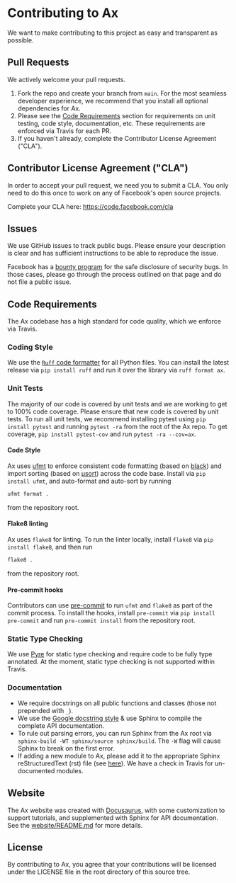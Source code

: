 # Contributing to Ax
We want to make contributing to this project as easy and transparent as
possible.

## Pull Requests
We actively welcome your pull requests.

1. Fork the repo and create your branch from `main`.
  For the most seamless developer experience, we recommend that you install
  all optional dependencies for Ax.
2. Please see the [Code Requirements](#code-requirements) section for requirements on unit testing, code style, documentation, etc. These requirements are enforced via Travis for each PR.
3. If you haven't already, complete the Contributor License Agreement ("CLA").

## Contributor License Agreement ("CLA")
In order to accept your pull request, we need you to submit a CLA. You only need
to do this once to work on any of Facebook's open source projects.

Complete your CLA here: <https://code.facebook.com/cla>

## Issues
We use GitHub issues to track public bugs. Please ensure your description is
clear and has sufficient instructions to be able to reproduce the issue.

Facebook has a [bounty program](https://www.facebook.com/whitehat/) for the safe
disclosure of security bugs. In those cases, please go through the process
outlined on that page and do not file a public issue.

## Code Requirements

The Ax codebase has a high standard for code quality, which we enforce via Travis.

### Coding Style
We use the [`Ruff` code formatter](https://docs.astral.sh/ruff/formatter/) for all Python files. You can install the latest release via `pip install ruff` and run it over the library via `ruff format ax`.

### Unit Tests
The majority of our code is covered by unit tests and we are working to get to 100% code coverage. Please ensure that new code is covered by unit tests. To run all unit tests, we recommend installing pytest using `pip install pytest` and running `pytest -ra` from the root of the Ax repo. To get coverage, `pip install pytest-cov` and run `pytest -ra --cov=ax`.

#### Code Style

Ax uses [ufmt](https://github.com/omnilib/ufmt) to enforce consistent code
formatting (based on [black](https://github.com/ambv/black)) and import sorting
(based on [µsort](https://github.com/facebook/usort)) across the code base.
Install via `pip install ufmt`, and auto-format and auto-sort by running

```bash
ufmt format .
```

from the repository root.

#### Flake8 linting

Ax uses `flake8` for linting. To run the linter locally, install `flake8`
via `pip install flake8`, and then run

```bash
flake8 .
```

from the repository root.

#### Pre-commit hooks

Contributors can use [pre-commit](https://pre-commit.com/) to run `ufmt` and
`flake8` as part of the commit process. To install the hooks, install `pre-commit`
via `pip install pre-commit` and run `pre-commit install` from the repository
root.

### Static Type Checking
We use [Pyre](https://pyre-check.org/) for static type checking and require code to be fully type annotated. At the moment, static type checking is not supported within Travis.

### Documentation
* We require docstrings on all public functions and classes (those not prepended with `_`).
* We use the [Google docstring style](https://sphinxcontrib-napoleon.readthedocs.io/en/latest/example_google.html) & use Sphinx to compile the complete API documentation.
* To rule out parsing errors, you can run Sphinx from the Ax root via `sphinx-build -WT sphinx/source sphinx/build`. The `-W` flag will cause Sphinx to break on the first error.
* If adding a new module to Ax, please add it to the appropriate Sphinx reStructuredText (rst) file (see [here](https://github.com/facebook/Ax/tree/main/sphinx/source)). We have a check in Travis for un-documented modules.

## Website

The Ax website was created with [Docusaurus](https://docusaurus.io/), with some customization to support tutorials, and supplemented with Sphinx for API documentation. See the [website/README.md](website/README.md) for more details.


## License
By contributing to Ax, you agree that your contributions will be licensed
under the LICENSE file in the root directory of this source tree.

